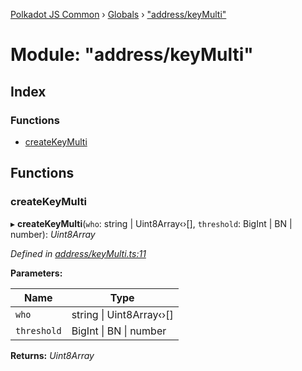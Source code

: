 [Polkadot JS Common](../README.md) › [Globals](../globals.md) › ["address/keyMulti"](_address_keymulti_.md)

# Module: "address/keyMulti"

## Index

### Functions

* [createKeyMulti](_address_keymulti_.md#createkeymulti)

## Functions

###  createKeyMulti

▸ **createKeyMulti**(`who`: string | Uint8Array‹›[], `threshold`: BigInt | BN | number): *Uint8Array*

*Defined in [address/keyMulti.ts:11](https://github.com/polkadot-js/common/blob/733e9e27/packages/util-crypto/src/address/keyMulti.ts#L11)*

**Parameters:**

Name | Type |
------ | ------ |
`who` | string &#124; Uint8Array‹›[] |
`threshold` | BigInt &#124; BN &#124; number |

**Returns:** *Uint8Array*
